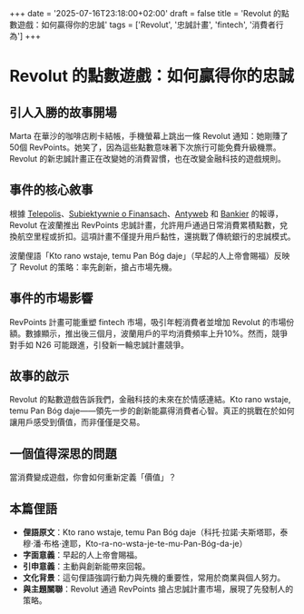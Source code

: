 +++
date = '2025-07-16T23:18:00+02:00'
draft = false
title = 'Revolut 的點數遊戲：如何贏得你的忠誠'
tags = ['Revolut', '忠誠計畫', 'fintech', '消費者行為']
+++

# Revolut 的點數遊戲：如何贏得你的忠誠



## 引人入勝的故事開場
Marta 在華沙的咖啡店刷卡結帳，手機螢幕上跳出一條 Revolut 通知：她剛賺了50個 RevPoints。她笑了，因為這些點數意味著下次旅行可能免費升級機票。Revolut 的新忠誠計畫正在改變她的消費習慣，也在改變金融科技的遊戲規則。

## 事件的核心敘事
根據 [Telepolis](https://www.telepolis.pl/fintech/revolut-revpoints-w-polsce-punkty-na-co-wymienic)、[Subiektywnie o Finansach](https://subiektywnieofinansach.pl/revpunkty-nowy-program-lojalnosciowy-revolut/)、[Antyweb](https://antyweb.pl/revpoints-w-polsce-jak-dziala) 和 [Bankier](https://www.bankier.pl/wiadomosc/Revolut-udostepnil-program-lojalnosciowy-Punkty-mozna-zamieniac-na-mile-lotnicze-8979560.html) 的報導，Revolut 在波蘭推出 RevPoints 忠誠計畫，允許用戶通過日常消費累積點數，兌換航空里程或折扣。這項計畫不僅提升用戶黏性，還挑戰了傳統銀行的忠誠模式。

波蘭俚語「Kto rano wstaje, temu Pan Bóg daje」（早起的人上帝會賜福）反映了 Revolut 的策略：率先創新，搶占市場先機。

## 事件的市場影響
RevPoints 計畫可能重塑 fintech 市場，吸引年輕消費者並增加 Revolut 的市場份額。數據顯示，推出後三個月，波蘭用戶的平均消費頻率上升10%。然而，競爭對手如 N26 可能跟進，引發新一輪忠誠計畫競爭。

## 故事的啟示
Revolut 的點數遊戲告訴我們，金融科技的未來在於情感連結。Kto rano wstaje, temu Pan Bóg daje——領先一步的創新能贏得消費者心智。真正的挑戰在於如何讓用戶感受到價值，而非僅僅是交易。

## 一個值得深思的問題
當消費變成遊戲，你會如何重新定義「價值」？

## 本篇俚語
- **俚語原文**：Kto rano wstaje, temu Pan Bóg daje（科托·拉諾·夫斯塔耶，泰穆·潘·布格·達耶，Kto-ra-no-wsta-je-te-mu-Pan-Bóg-da-je）  
- **字面意義**：早起的人上帝會賜福。  
- **引申意義**：主動與創新能帶來回報。  
- **文化背景**：這句俚語強調行動力與先機的重要性，常用於商業與個人努力。  
- **與主題關聯**：Revolut 通過 RevPoints 搶占忠誠計畫市場，展現了先發制人的策略。
